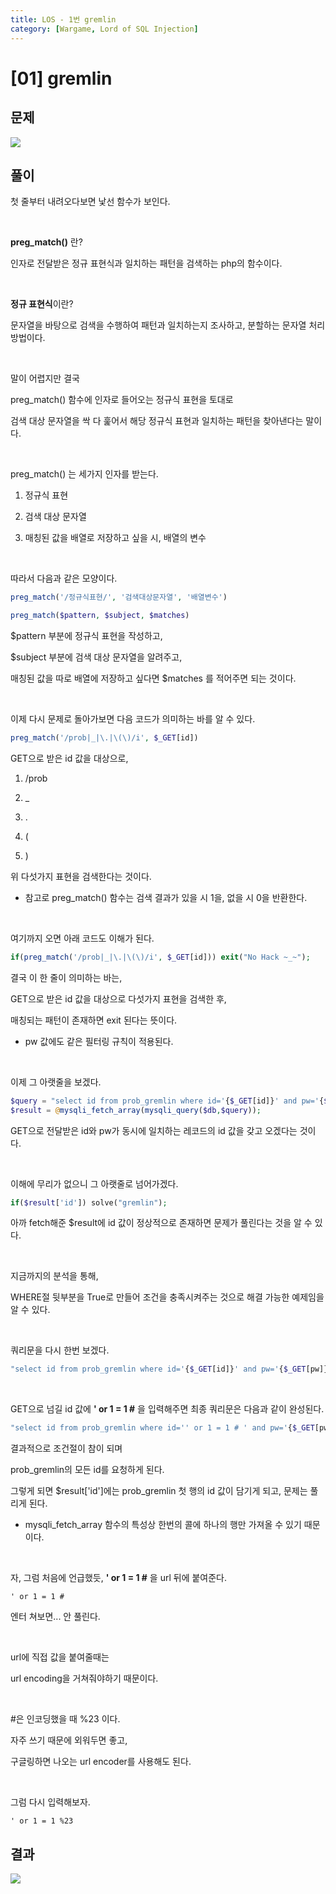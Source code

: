 ```yaml
---
title: LOS - 1번 gremlin
category: [Wargame, Lord of SQL Injection]
---
```


# [01] gremlin
 
## 문제

<img src="https://img1.daumcdn.net/thumb/R1280x0/?scode=mtistory2&fname=https%3A%2F%2Fblog.kakaocdn.net%2Fdn%2FdhlchW%2Fbtrjk4pXRje%2FZVxs9xt5bWbNtRrhnkvfM0%2Fimg.png">

## 풀이

첫 줄부터 내려오다보면 낯선 함수가 보인다.

<br>

**preg_match()** 란?

인자로 전달받은 정규 표현식과 일치하는 패턴을 검색하는 php의 함수이다.

<br>

**정규 표현식**이란?

문자열을 바탕으로 검색을 수행하여 패턴과 일치하는지 조사하고, 분할하는 문자열 처리 방법이다.

<br>
 

말이 어렵지만 결국

preg_match() 함수에 인자로 들어오는 정규식 표현을 토대로

검색 대상 문자열을 싹 다 훑어서 해당 정규식 표현과 일치하는 패턴을 찾아낸다는 말이다.

<br>

preg_match() 는 세가지 인자를 받는다.

1. 정규식 표현

2. 검색 대상 문자열

3. 매칭된 값을 배열로 저장하고 싶을 시, 배열의 변수

<br>

따라서 다음과 같은 모양이다.

 
```php
preg_match('/정규식표현/', '검색대상문자열', '배열변수')
```

 
```php
preg_match($pattern, $subject, $matches)
```


$pattern 부분에 정규식 표현을 작성하고,

$subject 부분에 검색 대상 문자열을 알려주고,

매칭된 값을 따로 배열에 저장하고 싶다면 $matches 를 적어주면 되는 것이다.

<br>

이제 다시 문제로 돌아가보면 다음 코드가 의미하는 바를 알 수 있다.

 
```php
preg_match('/prob|_|\.|\(\)/i', $_GET[id])
```

GET으로 받은 id 값을 대상으로,

1. /prob

2. _

3. .

4. (

5. )

위 다섯가지 표현을 검색한다는 것이다.

- 참고로 preg_match() 함수는 검색 결과가 있을 시 1을, 없을 시 0을 반환한다.

<br>

여기까지 오면 아래 코드도 이해가 된다.

 
```php
if(preg_match('/prob|_|\.|\(\)/i', $_GET[id])) exit("No Hack ~_~");
```


결국 이 한 줄이 의미하는 바는,

GET으로 받은 id 값을 대상으로 다섯가지 표현을 검색한 후,

매칭되는 패턴이 존재하면 exit 된다는 뜻이다.

- pw 값에도 같은 필터링 규칙이 적용된다.

<br>

이제 그 아랫줄을 보겠다.

 
```php
$query = "select id from prob_gremlin where id='{$_GET[id]}' and pw='{$_GET[pw]}'";
$result = @mysqli_fetch_array(mysqli_query($db,$query));
```


GET으로 전달받은 id와 pw가 동시에 일치하는 레코드의 id 값을 갖고 오겠다는 것이다.

<br>

이해에 무리가 없으니 그 아랫줄로 넘어가겠다.


 
```php
if($result['id']) solve("gremlin");
```

아까 fetch해준 $result에 id 값이 정상적으로 존재하면 문제가 풀린다는 것을 알 수 있다.

<br>

지금까지의 분석을 통해,

WHERE절 뒷부분을 True로 만들어 조건을 충족시켜주는 것으로 해결 가능한 예제임을 알 수 있다.

<br>

쿼리문을 다시 한번 보겠다.


 
```php
"select id from prob_gremlin where id='{$_GET[id]}' and pw='{$_GET[pw]}'"
```

<br>

GET으로 넘길 id 값에 **' or 1 = 1 #** 을 입력해주면 최종 쿼리문은 다음과 같이 완성된다.


 
```php
"select id from prob_gremlin where id='' or 1 = 1 # ' and pw='{$_GET[pw]}'"
```


결과적으로 조건절이 참이 되며

prob_gremlin의 모든 id를 요청하게 된다.

그렇게 되면 $result['id']에는 prob_gremlin 첫 행의 id 값이 담기게 되고, 문제는 풀리게 된다.

- mysqli_fetch_array 함수의 특성상 한번의 콜에 하나의 행만 가져올 수 있기 때문이다.

<br>

자, 그럼 처음에 언급했듯, **' or 1 = 1 #** 을 url 뒤에 붙여준다.



```
' or 1 = 1 #
```


엔터 쳐보면... 안 풀린다.

<br>

url에 직접 값을 붙여줄때는

url encoding을 거쳐줘야하기 때문이다.

<br>

#은 인코딩했을 때 %23 이다.

자주 쓰기 때문에 외워두면 좋고,

구글링하면 나오는 url encoder를 사용해도 된다.

<br>

그럼 다시 입력해보자.



```
' or 1 = 1 %23
```



## 결과

<img  src="https://img1.daumcdn.net/thumb/R1280x0/?scode=mtistory2&fname=https%3A%2F%2Fblog.kakaocdn.net%2Fdn%2FHUeaf%2Fbtrjl9K2MmS%2FJyn1v5KS43aJwbdsrJ6d6K%2Fimg.png">